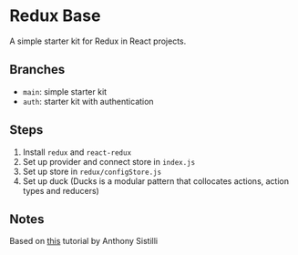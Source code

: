 # Redux Base

A simple starter kit for Redux in React projects.

## Branches

- `main`: simple starter kit
- `auth`: starter kit with authentication

## Steps

1. Install `redux` and `react-redux`
2. Set up provider and connect store in `index.js`
3. Set up store in `redux/configStore.js`
4. Set up duck (Ducks is a modular pattern that collocates actions, action types and reducers)

## Notes

Based on [this](https://www.youtube.com/watch?v=wcXTCG8zMhY&list=PLQg6GaokU5CyvExiaMgXP_BS5WWNBfZJN&index=12) tutorial by Anthony Sistilli
